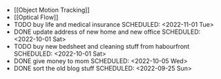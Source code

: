 - [[Object Motion Tracking]]
- [[Optical Flow]]
- TODO buy life and medical insurance
  SCHEDULED: <2022-11-01 Tue>
- DONE update address of new home and new office
  SCHEDULED: <2022-10-01 Sat>
- TODO buy new bedsheet and cleaning stuff from habourfront
  SCHEDULED: <2022-10-01 Sat>
- DONE give money to mom
  SCHEDULED: <2022-10-05 Wed>
- DONE sort the old blog stuff
  SCHEDULED: <2022-09-25 Sun>